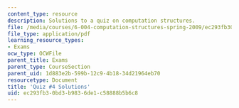```yaml
---
content_type: resource
description: Solutions to a quiz on computation structures.
file: /media/courses/6-004-computation-structures-spring-2009/ec293fb30bd3b9836de1c58888b5b6c8_MIT6_004s09_quiz04_sol.pdf
file_type: application/pdf
learning_resource_types:
- Exams
ocw_type: OCWFile
parent_title: Exams
parent_type: CourseSection
parent_uid: 1d883e2b-599b-12c9-4b18-34d21964eb70
resourcetype: Document
title: 'Quiz #4 Solutions'
uid: ec293fb3-0bd3-b983-6de1-c58888b5b6c8
---
```

